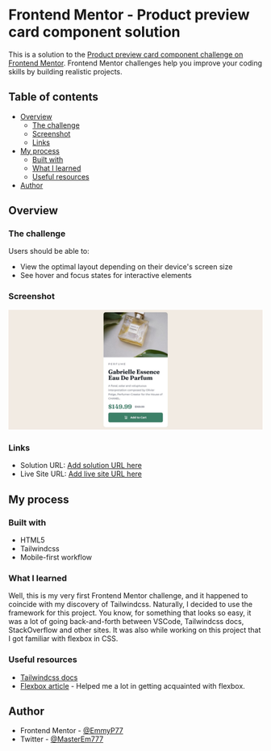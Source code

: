 # Frontend Mentor - Product preview card component solution

This is a solution to the [Product preview card component challenge on Frontend Mentor](https://www.frontendmentor.io/challenges/product-preview-card-component-GO7UmttRfa). Frontend Mentor challenges help you improve your coding skills by building realistic projects. 

## Table of contents

- [Overview](#overview)
  - [The challenge](#the-challenge)
  - [Screenshot](#screenshot)
  - [Links](#links)
- [My process](#my-process)
  - [Built with](#built-with)
  - [What I learned](#what-i-learned)
  - [Useful resources](#useful-resources)
- [Author](#author)

## Overview

### The challenge

Users should be able to:

- View the optimal layout depending on their device's screen size
- See hover and focus states for interactive elements

### Screenshot

![](./screenshot.jpg)

### Links

- Solution URL: [Add solution URL here](https://your-solution-url.com)
- Live Site URL: [Add live site URL here](https://your-live-site-url.com)

## My process

### Built with

- HTML5
- Tailwindcss
- Mobile-first workflow

### What I learned

Well, this is my very first Frontend Mentor challenge, and it happened to coincide with my discovery of Tailwindcss. Naturally, I decided to use the framework for this project. You know, for something that looks so easy, it was a lot of going back-and-forth between VSCode, Tailwindcss docs, StackOverflow and other sites. It was also while working on this project that I got familiar with flexbox in CSS. 

### Useful resources

- [Tailwindcss docs](https://tailwindcss.com/docs/) 
- [Flexbox article](https://www.freecodecamp.org/news/understanding-flexbox-everything-you-need-to-know-b4013d4dc9af/) - Helped me a lot in getting acquainted with flexbox.

## Author

- Frontend Mentor - [@EmmyP77](https://www.frontendmentor.io/profile/EmmyP77)
- Twitter - [@MasterEm777](https://twitter.com/MasterEm777)

